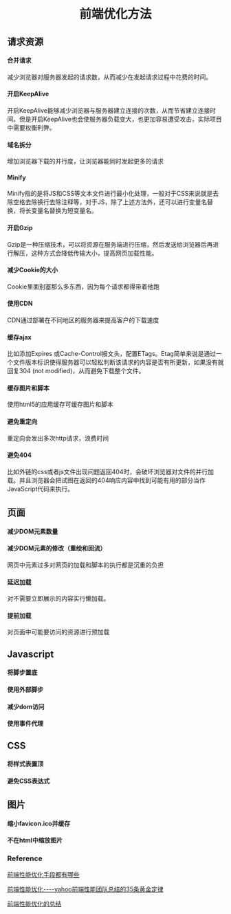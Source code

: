 <h1 align="center"> 前端优化方法 </h1>

请求资源
-

#### 合并请求

减少浏览器对服务器发起的请求数，从而减少在发起请求过程中花费的时间。

#### 开启KeepAlive

开启KeepAlive能够减少浏览器与服务器建立连接的次数，从而节省建立连接时间。但是开启KeepAlive也会使服务器负载变大，也更加容易遭受攻击，实际项目中需要权衡利弊。

#### 域名拆分

增加浏览器下载的并行度，让浏览器能同时发起更多的请求

#### Minify

Minify指的是将JS和CSS等文本文件进行最小化处理，一般对于CSS来说就是去除空格去除换行去除注释等，对于JS，除了上述方法外，还可以进行变量名替换，将长变量名替换为短变量名。

#### 开启Gzip

Gzip是一种压缩技术，可以将资源在服务端进行压缩，然后发送给浏览器后再进行解压，这种方式会降低传输大小，提高网页加载性能。

#### 减少Cookie的大小

Cookie里面别塞那么多东西，因为每个请求都得带着他跑

#### 使用CDN

CDN通过部署在不同地区的服务器来提高客户的下载速度

#### 缓存ajax

比如添加Expires 或Cache-Control报文头，配置ETags。Etag简单来说是通过一个文件版本标识使得服务器可以轻松判断该请求的内容是否有所更新，如果没有就回复304 (not modified)，从而避免下载整个文件。

#### 缓存图片和脚本

使用html5的应用缓存可缓存图片和脚本

#### 避免重定向

重定向会发出多次http请求，浪费时间

#### 避免404

比如外链的css或者js文件出现问题返回404时，会破坏浏览器对文件的并行加载。并且浏览器会把试图在返回的404响应内容中找到可能有用的部分当作JavaScript代码来执行。

页面
-

#### 减少DOM元素数量

#### 减少DOM元素的修改（重绘和回流）

网页中元素过多对网页的加载和脚本的执行都是沉重的负担

#### 延迟加载

对不需要立即展示的内容实行懒加载。

#### 提前加载

对页面中可能要访问的资源进行预加载

Javascript
-

#### 将脚步置底

#### 使用外部脚步

#### 减少dom访问

#### 使用事件代理

CSS
-

#### 将样式表置顶

#### 避免CSS表达式

图片
-

#### 缩小favicon.ico并缓存

#### 不在html中缩放图片



### Reference

<a href="https://www.zhihu.com/question/40505685">前端性能优化手段都有哪些</a>

<a href="http://www.cnblogs.com/lei2007/archive/2013/08/16/3262897.html">前端性能优化----yahoo前端性能团队总结的35条黄金定律</a>

<a href="http://blog.csdn.net/grandpang/article/details/51329289">前端性能优化的总结</a>





